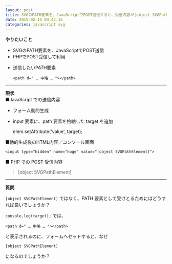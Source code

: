 ```yaml
---
layout: post
title: SVGのPATH要素を、JavaScriptでPOST送信すると、受信内容が[object SVGPathElement]となる
date: 2015-02-15 03:42:15
categories: javascript svg
---
```

<!-- {% raw %} -->
<p><strong>やりたいこと</strong></p>

<ul>
<li>SVGのPATH要素を、JavaScriptでPOST送信</li>
<li>PHPでPOST受信して利用</li>
<li><p>送信したいPATH要素</p>

<p><code>&lt;path d=" … 中略 … "&gt;&lt;/path&gt;</code></p></li>
</ul>

<hr>

<p><strong>現状</strong><br>
■JavaScript での送信内容</p>

<ul>
<li>フォーム動的生成</li>
<li><p>input 要素に、path 要素を格納した target を追加</p>

<p>elem.setAttribute('value', target);</p></li>
</ul>

<p>■動的生成後のHTML内容／コンソール画面</p>

<pre><code>&lt;input type="hidden" name="hoge" value="[object SVGPathElement]"&gt;
</code></pre>

<p>■ PHP での POST 受信内容</p>

<blockquote>
  <p>[object SVGPathElement]</p>
</blockquote>

<hr>

<p><strong>質問</strong></p>

<p><code>[object SVGPathElement]</code> ではなく、PATH 要素として受けとるためにはどうすれば良いでしょうか？</p>

<p><code>console.log(target);</code> では、</p>

<pre><code>&lt;path d=" … 中略 … "&gt;&lt;/path&gt;
</code></pre>

<p>と表示されるのに、フォームへセットすると、なぜ</p>

<pre><code>[object SVGPathElement]
</code></pre>

<p>になるのでしょうか？</p>
<!-- {% endraw %} -->
